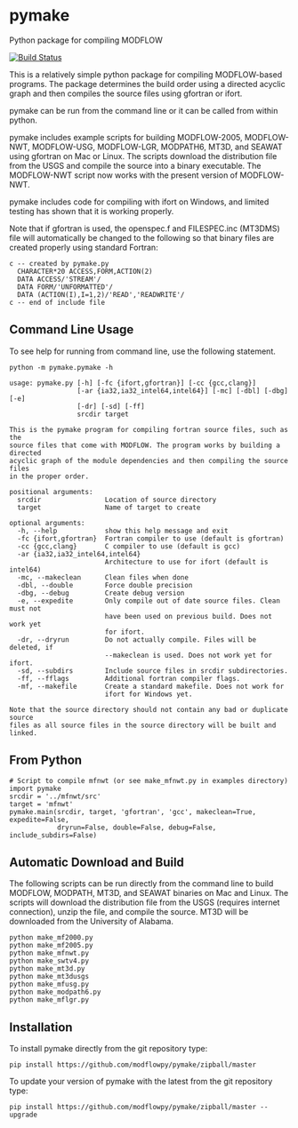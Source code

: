 # pymake
Python package for compiling MODFLOW

[![Build Status](https://travis-ci.org/modflowpy/pymake.svg?branch=master)](https://travis-ci.org/modflowpy/pymake)

This is a relatively simple python package for compiling MODFLOW-based programs.  The package determines the build order using a directed acyclic graph and then compiles the source files using gfortran or ifort.

pymake can be run from the command line or it can be called from within python.

pymake includes example scripts for building MODFLOW-2005, MODFLOW-NWT, MODFLOW-USG, MODFLOW-LGR, MODPATH6, MT3D, and SEAWAT using gfortran on Mac or Linux.  The scripts download the distribution file from the USGS and compile the source into a binary executable.  The MODFLOW-NWT script now works with the present version of MODFLOW-NWT.

pymake includes code for compiling with ifort on Windows, and limited testing has shown that it is working properly.

Note that if gfortran is used, the openspec.f and FILESPEC.inc (MT3DMS) file will automatically be changed to the following so that binary files are created properly using standard Fortran:

    c -- created by pymake.py
      CHARACTER*20 ACCESS,FORM,ACTION(2)
      DATA ACCESS/'STREAM'/
      DATA FORM/'UNFORMATTED'/
      DATA (ACTION(I),I=1,2)/'READ','READWRITE'/
    c -- end of include file


## Command Line Usage

To see help for running from command line, use the following statement.

    python -m pymake.pymake -h

    usage: pymake.py [-h] [-fc {ifort,gfortran}] [-cc {gcc,clang}]
                     [-ar {ia32,ia32_intel64,intel64}] [-mc] [-dbl] [-dbg] [-e]
                     [-dr] [-sd] [-ff]
                     srcdir target

    This is the pymake program for compiling fortran source files, such as the
    source files that come with MODFLOW. The program works by building a directed
    acyclic graph of the module dependencies and then compiling the source files
    in the proper order.

    positional arguments:
      srcdir                Location of source directory
      target                Name of target to create

    optional arguments:
      -h, --help            show this help message and exit
      -fc {ifort,gfortran}  Fortran compiler to use (default is gfortran)
      -cc {gcc,clang}       C compiler to use (default is gcc)
      -ar {ia32,ia32_intel64,intel64}
                            Architecture to use for ifort (default is intel64)
      -mc, --makeclean      Clean files when done
      -dbl, --double        Force double precision
      -dbg, --debug         Create debug version
      -e, --expedite        Only compile out of date source files. Clean must not
                            have been used on previous build. Does not work yet
                            for ifort.
      -dr, --dryrun         Do not actually compile. Files will be deleted, if
                            --makeclean is used. Does not work yet for ifort.
      -sd, --subdirs        Include source files in srcdir subdirectories.
      -ff, --fflags         Additional fortran compiler flags.
      -mf, --makefile       Create a standard makefile. Does not work for
                            ifort for Windows yet.

    Note that the source directory should not contain any bad or duplicate source
    files as all source files in the source directory will be built and linked.


## From Python
    
    # Script to compile mfnwt (or see make_mfnwt.py in examples directory)
    import pymake
    srcdir = '../mfnwt/src'
    target = 'mfnwt'
    pymake.main(srcdir, target, 'gfortran', 'gcc', makeclean=True, expedite=False,
                dryrun=False, double=False, debug=False, include_subdirs=False)

## Automatic Download and Build

The following scripts can be run directly from the command line to build MODFLOW, MODPATH, MT3D, and SEAWAT binaries on Mac and Linux.  The scripts will download the distribution file from the USGS (requires internet connection), unzip the file, and compile the source.  MT3D will be downloaded from the University of Alabama.

    python make_mf2000.py
    python make_mf2005.py
    python make_mfnwt.py
    python make_swtv4.py
    python make_mt3d.py
    python make_mt3dusgs
    python make_mfusg.py
    python make_modpath6.py
    python make_mflgr.py

## Installation

To install pymake directly from the git repository type:

    pip install https://github.com/modflowpy/pymake/zipball/master

To update your version of pymake with the latest from the git repository type:

    pip install https://github.com/modflowpy/pymake/zipball/master --upgrade